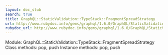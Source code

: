 ```yaml
---
layout: doc_stub
search: true
title: GraphQL::StaticValidation::TypeStack::FragmentSpreadStrategy
url: http://www.rubydoc.info/gems/graphql/1.6.0/GraphQL/StaticValidation/TypeStack/FragmentSpreadStrategy
rubydoc_url: http://www.rubydoc.info/gems/graphql/1.6.0/GraphQL/StaticValidation/TypeStack/FragmentSpreadStrategy
---
```


Module: GraphQL::StaticValidation::TypeStack::FragmentSpreadStrategy
Class methods:
pop, push
Instance methods:
pop, push

